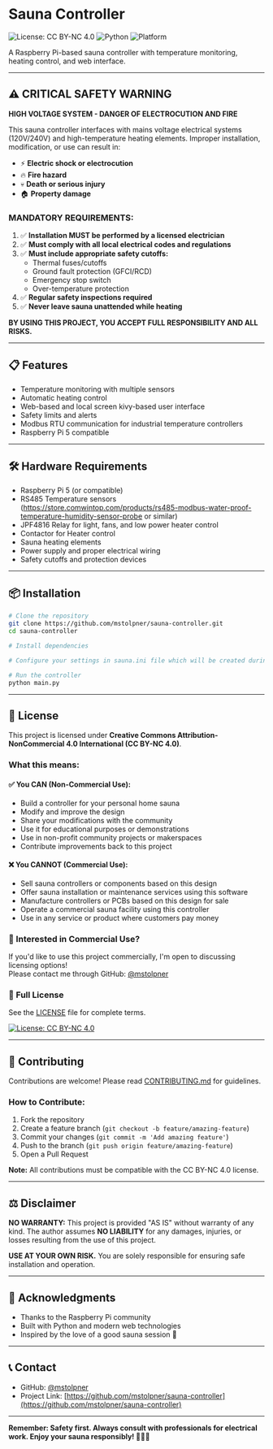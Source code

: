 # Sauna Controller

![License: CC BY-NC 4.0](https://img.shields.io/badge/License-CC%20BY--NC%204.0-lightgrey.svg)
![Python](https://img.shields.io/badge/python-3.8+-blue.svg)
![Platform](https://img.shields.io/badge/platform-Raspberry%20Pi-red.svg)

A Raspberry Pi-based sauna controller with temperature monitoring, heating control, and web interface.

---

## ⚠️ CRITICAL SAFETY WARNING

**HIGH VOLTAGE SYSTEM - DANGER OF ELECTROCUTION AND FIRE**

This sauna controller interfaces with mains voltage electrical systems (120V/240V) and high-temperature heating elements. Improper installation, modification, or use can result in:

- ⚡ **Electric shock or electrocution**
- 🔥 **Fire hazard**
- 💀 **Death or serious injury**
- 🏠 **Property damage**

### MANDATORY REQUIREMENTS:

1. ✅ **Installation MUST be performed by a licensed electrician**
2. ✅ **Must comply with all local electrical codes and regulations**
3. ✅ **Must include appropriate safety cutoffs:**
   - Thermal fuses/cutoffs
   - Ground fault protection (GFCI/RCD)
   - Emergency stop switch
   - Over-temperature protection
4. ✅ **Regular safety inspections required**
5. ✅ **Never leave sauna unattended while heating**

**BY USING THIS PROJECT, YOU ACCEPT FULL RESPONSIBILITY AND ALL RISKS.**

---

## 📋 Features

- Temperature monitoring with multiple sensors
- Automatic heating control
- Web-based and local screen kivy-based user interface
- Safety limits and alerts
- Modbus RTU communication for industrial temperature controllers
- Raspberry Pi 5 compatible

---

## 🛠️ Hardware Requirements

- Raspberry Pi 5 (or compatible)
- RS485 Temperature sensors (https://store.comwintop.com/products/rs485-modbus-water-proof-temperature-humidity-sensor-probe or similar)
- JPF4816 Relay for light, fans, and low power heater control
- Contactor for Heater control
- Sauna heating elements
- Power supply and proper electrical wiring
- Safety cutoffs and protection devices

---

## 📦 Installation

```bash
# Clone the repository
git clone https://github.com/mstolpner/sauna-controller.git
cd sauna-controller

# Install dependencies

# Configure your settings in sauna.ini file which will be created during first start

# Run the controller
python main.py
```

---

## 📜 License

This project is licensed under **Creative Commons Attribution-NonCommercial 4.0 International (CC BY-NC 4.0)**.

### What this means:

#### ✅ You CAN (Non-Commercial Use):
- Build a controller for your personal home sauna
- Modify and improve the design
- Share your modifications with the community
- Use it for educational purposes or demonstrations
- Use in non-profit community projects or makerspaces
- Contribute improvements back to this project

#### ❌ You CANNOT (Commercial Use):
- Sell sauna controllers or components based on this design
- Offer sauna installation or maintenance services using this software
- Manufacture controllers or PCBs based on this design for sale
- Operate a commercial sauna facility using this controller
- Use in any service or product where customers pay money

### 🤝 Interested in Commercial Use?

If you'd like to use this project commercially, I'm open to discussing licensing options!  
Please contact me through GitHub: [@mstolpner](https://github.com/mstolpner)

### 📄 Full License

See the [LICENSE](LICENSE) file for complete terms.

[![License: CC BY-NC 4.0](https://licensebuttons.net/l/by-nc/4.0/88x31.png)](https://creativecommons.org/licenses/by-nc/4.0/)

---

## 🤝 Contributing

Contributions are welcome! Please read [CONTRIBUTING.md](CONTRIBUTING.md) for guidelines.

### How to Contribute:
1. Fork the repository
2. Create a feature branch (`git checkout -b feature/amazing-feature`)
3. Commit your changes (`git commit -m 'Add amazing feature'`)
4. Push to the branch (`git push origin feature/amazing-feature`)
5. Open a Pull Request

**Note:** All contributions must be compatible with the CC BY-NC 4.0 license.

---

## ⚖️ Disclaimer

**NO WARRANTY:** This project is provided "AS IS" without warranty of any kind. The author assumes **NO LIABILITY** for any damages, injuries, or losses resulting from the use of this project.

**USE AT YOUR OWN RISK.** You are solely responsible for ensuring safe installation and operation.

---

## 🙏 Acknowledgments

- Thanks to the Raspberry Pi community
- Built with Python and modern web technologies
- Inspired by the love of a good sauna session 🧖

---

## 📞 Contact

- GitHub: [@mstolpner](https://github.com/mstolpner)
- Project Link: [https://github.com/mstolpner/sauna-controller](https://github.com/mstolpner/sauna-controller)

---

**Remember: Safety first. Always consult with professionals for electrical work. Enjoy your sauna responsibly! 🧖‍♂️🔥**
